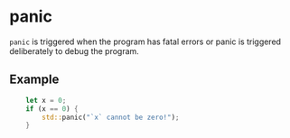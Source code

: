 # panic

`panic` is triggered when the program has fatal errors or panic is triggered deliberately to debug the program.

## Example

```rust
    let x = 0;
    if (x == 0) {
        std::panic("`x` cannot be zero!");
    }
```
